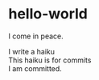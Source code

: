 # hello-world
I come in peace. 

I write a haiku <br>
This haiku is for commits <br>
I am committed. </br>
